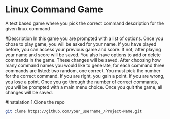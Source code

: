 # Linux Command Game
A text based game where you pick the correct command description for the given linux command

#Description
In this game you are prompted with a list of options. Once you chose to play game, you will be asked for your name. If you have played before, you can access your previous game and score. If not, after playing your name and score will be saved. You also have options to add or delete commands in the game. These changes will be saved. After choosing how many command names you would like to generate, for each command three commands are listed: two random, one correct. You must pick the number for the correct command. If you are right, you gain a point. If you are wrong, you lose a point. Once you go through the number of correct commands, you will be prompted with a main menu choice. Once you quit the game, all changes will be saved. 

#Instalation
1.Clone the repo
   ```sh
   git clone https://github.com/your_username_/Project-Name.git
   ```
